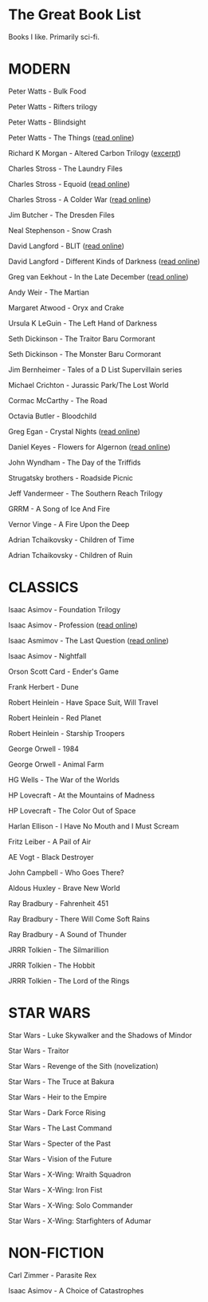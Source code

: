 # The Great Book List
Books I like. Primarily sci-fi. 

# MODERN

Peter Watts - Bulk Food

Peter Watts - Rifters trilogy

Peter Watts - Blindsight

Peter Watts - The Things ([read online](http://clarkesworldmagazine.com/watts_01_10/))

Richard K Morgan - Altered Carbon Trilogy ([excerpt](http://www.infinityplus.co.uk/stories/alteredcarbon.htm))

Charles Stross - The Laundry Files

Charles Stross - Equoid ([read online](https://www.tor.com/2013/09/24/equoid/))

Charles Stross - A Colder War ([read online](http://www.infinityplus.co.uk/stories/colderwar.htm))

Jim Butcher - The Dresden Files

Neal Stephenson - Snow Crash

David Langford - BLIT ([read online](http://www.infinityplus.co.uk/stories/blit.htm))

David Langford - Different Kinds of Darkness ([read online](http://www.lightspeedmagazine.com/fiction/different-kinds-of-darkness/))

Greg van Eekhout - In the Late December ([read online](http://strangehorizons.com/fiction/in-the-late-december/))

Andy Weir - The Martian

Margaret Atwood - Oryx and Crake

Ursula K LeGuin - The Left Hand of Darkness

Seth Dickinson - The Traitor Baru Cormorant 

Seth Dickinson - The Monster Baru Cormorant

Jim Bernheimer - Tales of a D List Supervillain series

Michael Crichton - Jurassic Park/The Lost World

Cormac McCarthy - The Road

Octavia Butler - Bloodchild

Greg Egan - Crystal Nights ([read online](http://ttapress.com/553/crystal-nights-by-greg-egan/))

Daniel Keyes - Flowers for Algernon ([read online](http://knigger.org/keyes/flowers_for_algernon/lang/en/))

John Wyndham - The Day of the Triffids

Strugatsky brothers - Roadside Picnic

Jeff Vandermeer - The Southern Reach Trilogy

GRRM - A Song of Ice And Fire

Vernor Vinge - A Fire Upon the Deep

Adrian Tchaikovsky - Children of Time

Adrian Tchaikovsky - Children of Ruin

# CLASSICS

Isaac Asimov - Foundation Trilogy

Isaac Asimov - Profession ([read online](http://www.inf.ufpr.br/renato/profession.html))

Isaac Asmimov - The Last Question ([read online](http://www.multivax.com/last_question.html))

Isaac Asimov - Nightfall

Orson Scott Card - Ender's Game

Frank Herbert - Dune

Robert Heinlein - Have Space Suit, Will Travel

Robert Heinlein - Red Planet

Robert Heinlein - Starship Troopers

George Orwell - 1984

George Orwell - Animal Farm

HG Wells - The War of the Worlds

HP Lovecraft - At the Mountains of Madness

HP Lovecraft - The Color Out of Space

Harlan Ellison - I Have No Mouth and I Must Scream

Fritz Leiber - A Pail of Air

AE Vogt - Black Destroyer

John Campbell - Who Goes There?

Aldous Huxley - Brave New World

Ray Bradbury - Fahrenheit 451

Ray Bradbury - There Will Come Soft Rains

Ray Bradbury - A Sound of Thunder

JRRR Tolkien - The Silmarillion

JRRR Tolkien - The Hobbit

JRRR Tolkien - The Lord of the Rings

# STAR WARS

Star Wars - Luke Skywalker and the Shadows of
Mindor

Star Wars - Traitor

Star Wars - Revenge of the Sith (novelization)

Star Wars - The Truce at Bakura

Star Wars - Heir to the Empire

Star Wars - Dark Force Rising

Star Wars - The Last Command

Star Wars - Specter of the Past

Star Wars - Vision of the Future


Star Wars - X-Wing: Wraith Squadron

Star Wars - X-Wing: Iron Fist

Star Wars - X-Wing: Solo Commander

Star Wars - X-Wing: Starfighters of Adumar


# NON-FICTION

Carl Zimmer - Parasite Rex

Isaac Asimov - A Choice of Catastrophes

